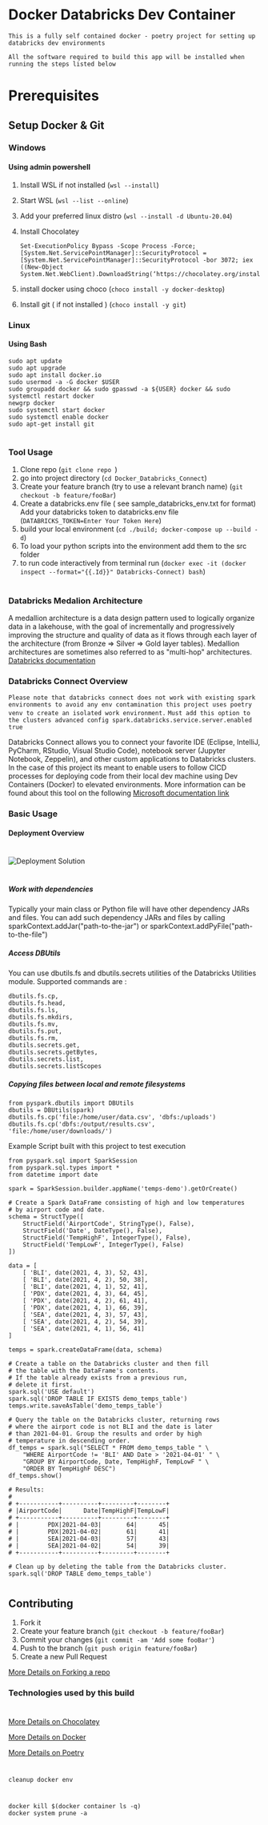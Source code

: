 # Docker Databricks Dev Container

`This is a fully self contained docker - poetry project for setting up databricks dev environments`

`All the software required to build this app will be installed when running the steps listed below`

# Prerequisites

## Setup Docker & Git
### Windows
#### Using admin powershell
1. Install WSL if not installed (```wsl --install```)
2. Start WSL (```wsl --list --online```)
3. Add your preferred linux distro (```wsl --install -d Ubuntu-20.04```)
3. Install Chocolatey 

    ```
   Set-ExecutionPolicy Bypass -Scope Process -Force; [System.Net.ServicePointManager]::SecurityProtocol = [System.Net.ServicePointManager]::SecurityProtocol -bor 3072; iex ((New-Object System.Net.WebClient).DownloadString(‘https://chocolatey.org/install.ps1’))
    ```
4. install docker using choco (```choco install -y docker-desktop```)
5. Install git ( if not installed ) (```choco install -y git```)

### Linux
#### Using Bash

```
sudo apt update
sudo apt upgrade
sudo apt install docker.io
sudo usermod -a -G docker $USER
sudo groupadd docker && sudo gpasswd -a ${USER} docker && sudo systemctl restart docker
newgrp docker
sudo systemctl start docker
sudo systemctl enable docker
sudo apt-get install git
```
#
### Tool Usage

1. Clone repo (```git clone repo ```) 
2. go into project directory (``` cd Docker_Databricks_Connect ```)
3. Create your feature branch (try to use a relevant branch name) (`git checkout -b feature/fooBar`)
4. Create a databricks.env file ( see sample_databricks_env.txt for format) Add your databricks token to databricks.env file (```DATABRICKS_TOKEN=Enter Your Token Here```)
5. build your local environment (`cd ./build; docker-compose up --build -d`)
6. To load your python scripts into the environment add them to the src folder
6. to run code interactively from terminal run (`docker exec -it (docker inspect --format="{{.Id}}" Databricks-Connect) bash`)
#
### Databricks Medalion Architecture

A medallion architecture is a data design pattern used to logically organize data in a lakehouse, with the goal of incrementally and progressively improving the structure and quality of data as it flows through each layer of the architecture (from Bronze ⇒ Silver ⇒ Gold layer tables). Medallion architectures are sometimes also referred to as "multi-hop" architectures.
[Databricks documentation](https://www.databricks.com/glossary/medallion-architecture#:~:text=A%20medallion%20architecture%20is%20a%20data%20design%20pattern,%28from%20Bronze%20%E2%87%92%20Silver%20%E2%87%92%20Gold%20layer%20tables%29.)

### Databricks Connect Overview

 `Please note that databricks connect does not work with existing spark environments to avoid any env contamination this project uses poetry venv to create an isolated work environment.`
 `Must add this option to the clusters advanced config spark.databricks.service.server.enabled true`

Databricks Connect allows you to connect your favorite IDE (Eclipse, IntelliJ, PyCharm, RStudio, Visual Studio Code), notebook server (Jupyter Notebook, Zeppelin), and other custom applications to Databricks clusters.
In the case of this project its meant to enable users to follow CICD processes for deploying code from their local dev machine using Dev Containers (Docker) to elevated environments.
More information can be found about this tool on the following [Microsoft documentation link](https://learn.microsoft.com/en-us/azure/databricks/dev-tools/databricks-connect)

### Basic Usage


#### Deployment Overview
#
![Deployment Solution][deployment-diagram]
#
##### Work with dependencies
Typically your main class or Python file will have other dependency JARs and files. You can add such dependency JARs and files by calling sparkContext.addJar("path-to-the-jar") or sparkContext.addPyFile("path-to-the-file")

##### Access DBUtils
You can use dbutils.fs and dbutils.secrets utilities of the Databricks Utilities module. Supported commands are :
```
dbutils.fs.cp, 
dbutils.fs.head,
dbutils.fs.ls, 
dbutils.fs.mkdirs,
dbutils.fs.mv,
dbutils.fs.put,
dbutils.fs.rm,
dbutils.secrets.get,
dbutils.secrets.getBytes,
dbutils.secrets.list,
dbutils.secrets.listScopes
```

##### Copying files between local and remote filesystems


```
from pyspark.dbutils import DBUtils
dbutils = DBUtils(spark)
dbutils.fs.cp('file:/home/user/data.csv', 'dbfs:/uploads')
dbutils.fs.cp('dbfs:/output/results.csv', 'file:/home/user/downloads/')
```



Example Script built with this project to test execution
```
from pyspark.sql import SparkSession
from pyspark.sql.types import *
from datetime import date

spark = SparkSession.builder.appName('temps-demo').getOrCreate()

# Create a Spark DataFrame consisting of high and low temperatures
# by airport code and date.
schema = StructType([
    StructField('AirportCode', StringType(), False),
    StructField('Date', DateType(), False),
    StructField('TempHighF', IntegerType(), False),
    StructField('TempLowF', IntegerType(), False)
])

data = [
    [ 'BLI', date(2021, 4, 3), 52, 43],
    [ 'BLI', date(2021, 4, 2), 50, 38],
    [ 'BLI', date(2021, 4, 1), 52, 41],
    [ 'PDX', date(2021, 4, 3), 64, 45],
    [ 'PDX', date(2021, 4, 2), 61, 41],
    [ 'PDX', date(2021, 4, 1), 66, 39],
    [ 'SEA', date(2021, 4, 3), 57, 43],
    [ 'SEA', date(2021, 4, 2), 54, 39],
    [ 'SEA', date(2021, 4, 1), 56, 41]
]

temps = spark.createDataFrame(data, schema)

# Create a table on the Databricks cluster and then fill
# the table with the DataFrame's contents.
# If the table already exists from a previous run,
# delete it first.
spark.sql('USE default')
spark.sql('DROP TABLE IF EXISTS demo_temps_table')
temps.write.saveAsTable('demo_temps_table')

# Query the table on the Databricks cluster, returning rows
# where the airport code is not BLI and the date is later
# than 2021-04-01. Group the results and order by high
# temperature in descending order.
df_temps = spark.sql("SELECT * FROM demo_temps_table " \
    "WHERE AirportCode != 'BLI' AND Date > '2021-04-01' " \
    "GROUP BY AirportCode, Date, TempHighF, TempLowF " \
    "ORDER BY TempHighF DESC")
df_temps.show()

# Results:
#
# +-----------+----------+---------+--------+
# |AirportCode|      Date|TempHighF|TempLowF|
# +-----------+----------+---------+--------+
# |        PDX|2021-04-03|       64|      45|
# |        PDX|2021-04-02|       61|      41|
# |        SEA|2021-04-03|       57|      43|
# |        SEA|2021-04-02|       54|      39|
# +-----------+----------+---------+--------+

# Clean up by deleting the table from the Databricks cluster.
spark.sql('DROP TABLE demo_temps_table')
```
#
## Contributing

1. Fork it 
2. Create your feature branch (`git checkout -b feature/fooBar`)
3. Commit your changes (`git commit -am 'Add some fooBar'`)
4. Push to the branch (`git push origin feature/fooBar`)
5. Create a new Pull Request

 [More Details on Forking a repo](forking-repo)

### Technologies used by this build 
#
[More Details on Chocolatey](choco)

[More Details on Docker](docker)



[More Details on Poetry](poetry)
<!-- Markdown link & img dfn's -->
[forking-repo]: https://docs.microsoft.com/en-us/azure/devops/repos/git/forks?view=azure-devops&tabs=visual-studio-2019
[choco]: https://community.chocolatey.org/courses/getting-started/what-is-chocolatey
[docker]: https://learn.microsoft.com/en-us/dotnet/architecture/microservices/container-docker-introduction/docker-defined
[poetry]: https://python-poetry.org/docs/
[deployment-diagram]: https://lucid.app/publicSegments/view/714776b6-8cb5-4280-9957-ee1300c696d1/image.png

#
`cleanup docker env`
#
```
docker kill $(docker container ls -q)
docker system prune -a 
``` 